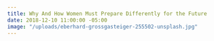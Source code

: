 ```yaml
---
title: Why And How Women Must Prepare Differently for the Future
date: 2018-12-10 11:00:00 -05:00
image: "/uploads/eberhard-grossgasteiger-255502-unsplash.jpg"
---
```


